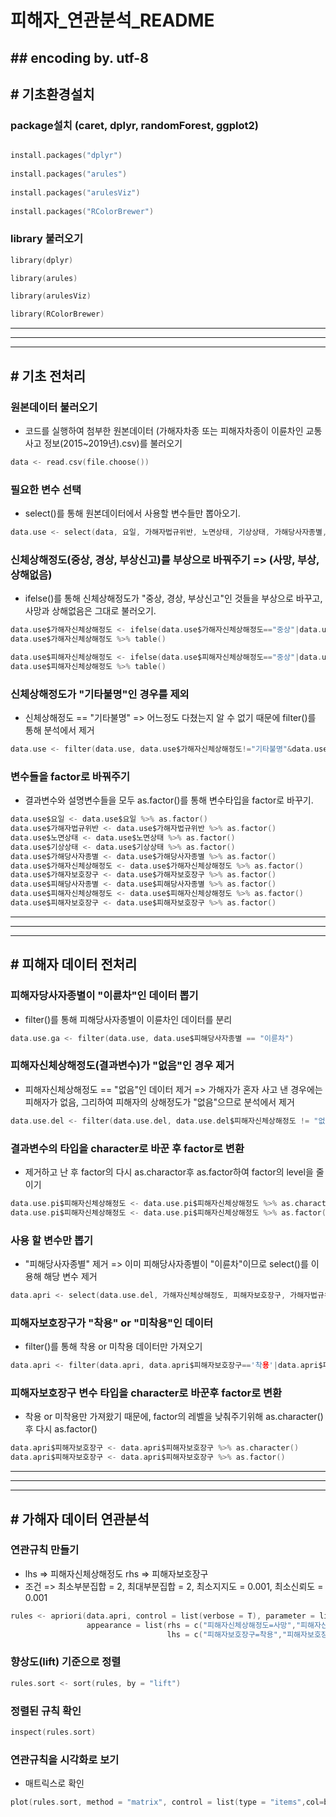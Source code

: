 # 피해자_연관분석_README
## ## encoding by. utf-8

## # 기초환경설치
### package설치 (caret, dplyr, randomForest, ggplot2)

```c 

install.packages("dplyr")
    
install.packages("arules")
    
install.packages("arulesViz")
    
install.packages("RColorBrewer")
```

### library 불러오기

```c
library(dplyr)

library(arules)

library(arulesViz)

library(RColorBrewer)
```
---------------------------------------------
---------------------------------------------
---------------------------------------------

## # 기초 전처리

### 원본데이터 불러오기
+ 코드를 실행하여 첨부한 원본데이터 (가해자차종 또는 피해자차종이 이륜차인 교통사고 정보(2015~2019년).csv)를 불러오기
```c
data <- read.csv(file.choose())
```


### 필요한 변수 선택
+ select()를 통해 원본데이터에서 사용할 변수들만 뽑아오기.
```c
data.use <- select(data, 요일, 가해자법규위반, 노면상태, 기상상태, 가해당사자종별, 가해자신체상해정도, 가해자보호장구, 피해당사자종별, 피해자신체상해정도, 피해자보호장구)
```

### 신체상해정도(중상, 경상, 부상신고)를 부상으로 바꿔주기 => (사망, 부상, 상해없음)
+ ifelse()를 통해 신체상해정도가 "중상, 경상, 부상신고"인 것들을 부상으로 바꾸고, 사망과 상해없음은 그대로 불러오기.
```c
data.use$가해자신체상해정도 <- ifelse(data.use$가해자신체상해정도=="중상"|data.use$가해자신체상해정도=="경상"|data.use$가해자신체상해정도=="부상신고", "부상", data.use$가해자신체상해정도)
data.use$가해자신체상해정도 %>% table()

data.use$피해자신체상해정도 <- ifelse(data.use$피해자신체상해정도=="중상"|data.use$피해자신체상해정도=="경상"|data.use$피해자신체상해정도=="부상신고", "부상", data.use$피해자신체상해정도)
data.use$피해자신체상해정도 %>% table()
```

### 신체상해정도가 "기타불명"인 경우를 제외
+ 신체상해정도 == "기타불명" =>  어느정도 다쳤는지 알 수 없기 때문에 filter()를 통해 분석에서 제거
```c
data.use <- filter(data.use, data.use$가해자신체상해정도!="기타불명"&data.use$피해자신체상해정도!="기타불명")
```
### 변수들을 factor로 바꿔주기
+	결과변수와 설명변수들을 모두 as.factor()를 통해 변수타입을 factor로 바꾸기.
```c
data.use$요일 <- data.use$요일 %>% as.factor()
data.use$가해자법규위반 <- data.use$가해자법규위반 %>% as.factor()
data.use$노면상태 <- data.use$노면상태 %>% as.factor()
data.use$기상상태 <- data.use$기상상태 %>% as.factor()
data.use$가해당사자종별 <- data.use$가해당사자종별 %>% as.factor()
data.use$가해자신체상해정도 <- data.use$가해자신체상해정도 %>% as.factor()
data.use$가해자보호장구 <- data.use$가해자보호장구 %>% as.factor()
data.use$피해당사자종별 <- data.use$피해당사자종별 %>% as.factor()
data.use$피해자신체상해정도 <- data.use$피해자신체상해정도 %>% as.factor()
data.use$피해자보호장구 <- data.use$피해자보호장구 %>% as.factor()
```

-----------------------------------------------
---------------------------------------------
---------------------------------------------

## # 피해자 데이터 전처리

### 피해자당사자종별이 "이륜차"인 데이터 뽑기

+ filter()를 통해 피해당사자종별이 이륜차인 데이터를 분리

```c
data.use.ga <- filter(data.use, data.use$피해당사자종별 == "이륜차")
```

### 피해자신체상해정도(결과변수)가 "없음"인 경우 제거 

+ 피해자신체상해정도 == "없음"인 데이터 제거 => 가해자가 혼자 사고 낸 경우에는 피해자가 없음, 그리하여 피해자의 상해정도가 "없음"으므로 분석에서 제거

```c
data.use.del <- filter(data.use.del, data.use.del$피해자신체상해정도 != "없음")
```

### 결과변수의 타입을 character로 바꾼 후 factor로 변환

+ 제거하고 난 후 factor의 다시 as.charactor후 as.factor하여 factor의 level을 줄이기 

```c
data.use.pi$피해자신체상해정도 <- data.use.pi$피해자신체상해정도 %>% as.character()
data.use.pi$피해자신체상해정도 <- data.use.pi$피해자신체상해정도 %>% as.factor()
```

### 사용 할 변수만 뽑기
+ "피해당사자종별" 제거 => 이미 피해당사자종별이 "이륜차"이므로 select()를 이용해 해당 변수 제거

```c
data.apri <- select(data.use.del, 가해자신체상해정도, 피해자보호장구, 가해자법규위반, 요일, 가해당사자종별, 기상상태, 노면상태, 가해자보호장구, 피해자신체상해정도)
```

### 피해자보호장구가 "착용" or "미착용"인 데이터

+ filter()를 통해 착용 or 미착용 데이터만 가져오기

```c
data.apri <- filter(data.apri, data.apri$피해자보호장구=='착용'|data.apri$피해자보호장구=='미착용')
```

### 피해자보호장구 변수 타입을 character로 바꾼후 factor로 변환

+ 착용 or 미착용만 가져왔기 때문에, factor의 레벨을 낮춰주기위해 as.character()후 다시 as.factor()

```c
data.apri$피해자보호장구 <- data.apri$피해자보호장구 %>% as.character()
data.apri$피해자보호장구 <- data.apri$피해자보호장구 %>% as.factor()
```
--------------------------------
--------------------------------
--------------------------------

## # 가해자 데이터 연관분석

### 연관규칙 만들기
+ lhs => 피해자신체상해정도     rhs => 피해자보호장구
+ 조건 => 최소부분집합 = 2, 최대부분집합 = 2, 최소지지도 = 0.001, 최소신뢰도 = 0.001
```c
rules <- apriori(data.apri, control = list(verbose = T), parameter = list(minlen = 2, maxlen = 2,supp = 0.001, conf = 0.001),
                 appearance = list(rhs = c("피해자신체상해정도=사망","피해자신체상해정도=부상","피해자신체상해정도=상해없음"),
                                   lhs = c("피해자보호장구=착용","피해자보호장구=미착용")))
```

### 향상도(lift) 기준으로 정렬

```c
rules.sort <- sort(rules, by = "lift")
```

### 정렬된 규칙 확인

```c
inspect(rules.sort)
```

### 연관규칙을 시각화로 보기
+ 매트릭스로 확인

```c
plot(rules.sort, method = "matrix", control = list(type = "items",col=brewer.pal(11,"Spectral")), engine = "htmlwidget")
```






